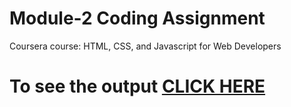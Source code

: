 
# Module-2 Coding Assignment

Coursera course: HTML, CSS, and Javascript for Web Developers

# To see the output [CLICK HERE](https://github.com/sherazkhanbaloch/Coursera-HTML-CSS-and-JavaScript-for-Web-Developers/tree/Module-2/index.html)
